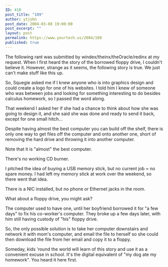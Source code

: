 ```yaml
---
ID: 418
post_title: "109"
author: ytjohn
post_date: 2004-03-08 19:00:00
post_excerpt: ""
layout: post
permalink: https://www.yourtech.us/2004/109
published: true
---
```

The following rant was submitted by windex/theinx/theOracle/redinx at my request.  When I first heard the story of the borrowed floppy drive, I couldn't believe it.  However, strange as it seems, the following story is true.  We just can't make stuff like this up.

So, Squegie asked me if I knew anyone who is into graphics design and could
create a logo for one of his websites.  I told him I knew of someone who was
between jobs and looking for something interesting to do besides calculus
homework, so I passed the word along.

That weekend I asked her if she had a chance to think about how she was
going to design it, and she said she was done and ready to send it back,
except for one small hitch...

Despite having almost the best computer you can build off the shelf, there
is only one way to get files off the computer and onto another one, short of
removing the hard drive and throwing it into another computer.

Note that it is "almost" the best computer.

There's no working CD burner.

I pitched the idea of buying a USB memory stick, but no current job = no
spare money.  I had left my memory stick at work over the weekend, so there
went that idea.

There is a NIC installed, but no phone or Ethernet jacks in the room.

What about a floppy drive, you might ask?

The computer used to have one, until her boyfriend borrowed it for "a few
days" to fix his co-worker's computer.  They broke up a few days later, with
him still having custody of "his" floppy drive.

So, the only possible solution is to take her computer downstairs and
network it with mom's computer, and email the file to herself so she could
then download the file from her email and copy it to a floppy.

Someday, kids 'round the world will learn of this story and use it as a
convenient excuse in school.  It's the digital equivalent of "my dog ate my
homework".  You heard it here first.